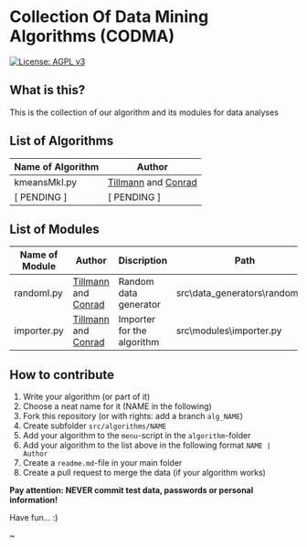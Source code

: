 # Collection Of Data Mining Algorithms (CODMA)

[![License: AGPL v3](https://img.shields.io/badge/License-AGPL%20v3-blue.svg)](https://www.gnu.org/licenses/agpl-3.0)

## What is this?

This is the collection of our algorithm and its modules for data analyses

## List of Algorithms

| Name of Algorithm | Author |
| ------------- | ------------- |
| kmeansMkI.py  | [Tillmann](https://github.com/tchemn) and [Conrad](https://github.com/creyd) |
| [ PENDING ]  | [ PENDING ]  |

## List of Modules

| Name of Module | Author | Discription | Path |
| ------------- | ------------- | ------------- | ------------- |
| randomI.py  | [Tillmann](https://github.com/tchemn) and [Conrad](https://github.com/creyd) | Random data generator | src\data_generators\randomi.py |
| importer.py  | [Tillmann](https://github.com/tchemn) and [Conrad](https://github.com/creyd) | Importer for the algorithm | src\modules\importer.py |

## How to contribute

1. Write your algorithm (or part of it)
2. Choose a neat name for it (NAME in the following)
3. Fork this repository (or with rights: add a branch `alg_NAME`)
4. Create subfolder `src/algorithms/NAME`
5. Add your algorithm to the `menu`-script in the `algorithm`-folder 
6. Add your algorithm to the list above in the following format `NAME | Author`
7. Create a `readme.md`-file in your main folder
8. Create a pull request to merge the data (if your algorithm works)

**Pay attention: NEVER commit test data, passwords or personal information!**

Have fun... :)

~
